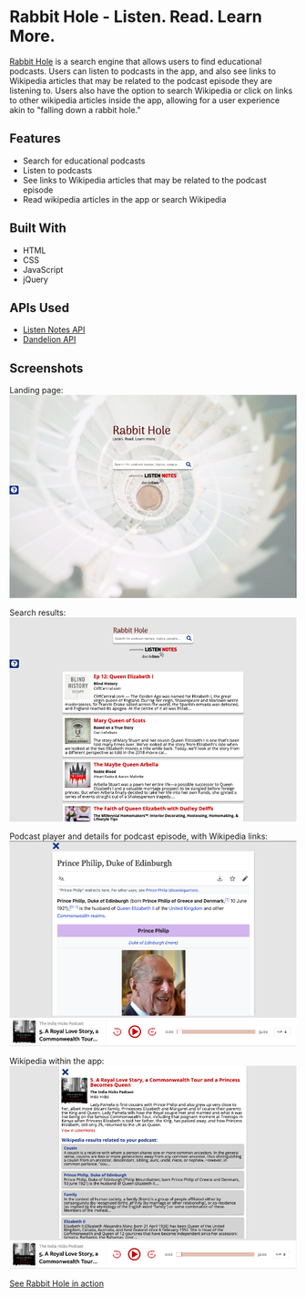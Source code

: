 # Rabbit Hole - Listen. Read. Learn More.
[Rabbit Hole](https://rise-erpelding.github.io/rabbit-hole/) is a search engine that allows users to find educational podcasts. Users can listen to podcasts in the app, and also see links to Wikipedia articles that may be related to the podcast episode they are listening to. Users also have the option to search Wikipedia or click on links to other wikipedia articles inside the app, allowing for a user experience akin to "falling down a rabbit hole."

## Features
- Search for educational podcasts
- Listen to podcasts
- See links to Wikipedia articles that may be related to the podcast episode
- Read wikipedia articles in the app or search Wikipedia

## Built With
- HTML
- CSS
- JavaScript
- jQuery

## APIs Used
- [Listen Notes API](https://www.listennotes.com/)
- [Dandelion API](https://dandelion.eu/)

## Screenshots
Landing page:
![landing page](Screenshots/landing-page.png)

Search results:
![podcast search results](Screenshots/search-results.png)

Podcast player and details for podcast episode, with Wikipedia links:
![podcast player and wikipedia links, with podcast details](Screenshots/podcast-player.png)

Wikipedia within the app:
![wikipedia article within the app](Screenshots/wikipedia-article.png)


[See Rabbit Hole in action](https://rise-erpelding.github.io/rabbit-hole/)

